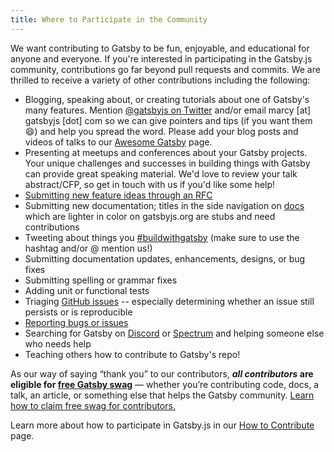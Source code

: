 ```yaml
---
title: Where to Participate in the Community
---
```


We want contributing to Gatsby to be fun, enjoyable, and educational for anyone and everyone. If you're interested in participating in the Gatsby.js community, contributions go far beyond pull requests and commits. We are thrilled to receive a variety of other contributions including the following:

- Blogging, speaking about, or creating tutorials about one of Gatsby's many features. Mention [@gatsbyjs on Twitter](https://twitter.com/gatsbyjs) and/or email marcy [at] gatsbyjs [dot] com so we can give pointers and tips (if you want them 😄) and help you spread the word. Please add your blog posts and videos of talks to our [Awesome Gatsby](/docs/awesome-gatsby-resources) page.
- Presenting at meetups and conferences about your Gatsby projects. Your unique challenges and successes in building things with Gatsby can provide great speaking material. We'd love to review your talk abstract/CFP, so get in touch with us if you'd like some help!
- [Submitting new feature ideas through an RFC](/blog/2018-04-06-introducing-gatsby-rfc-process)
- Submitting new documentation; titles in the side navigation on [docs](/docs) which are lighter in color on gatsbyjs.org are stubs and need contributions
- Tweeting about things you [#buildwithgatsby](https://twitter.com/search?q=%23buildwithgatsby) (make sure to use the hashtag and/or @ mention us!)
- Submitting documentation updates, enhancements, designs, or bug fixes
- Submitting spelling or grammar fixes
- Adding unit or functional tests
- Triaging [GitHub issues](https://github.com/gatsbyjs/gatsby/issues) -- especially determining whether an issue still persists or is reproducible
- [Reporting bugs or issues](/contributing/how-to-file-an-issue)
- Searching for Gatsby on [Discord](https://gatsby.dev/discord) or [Spectrum](https://spectrum.chat/gatsby-js) and helping someone else who needs help
- Teaching others how to contribute to Gatsby's repo!

As our way of saying “thank you” to our contributors, **_all contributors_ are eligible for [free Gatsby swag](/contributing/contributor-swag)** — whether you’re contributing code, docs, a talk, an article, or something else that helps the Gatsby community. [Learn how to claim free swag for contributors.](/contributing/contributor-swag)

Learn more about how to participate in Gatsby.js in our [How to Contribute](/contributing/how-to-contribute) page.
